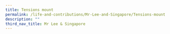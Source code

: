 ```yaml
---
title: Tensions mount
permalink: /life-and-contributions/Mr-Lee-and-Singapore/Tensions-mount
description: ""
third_nav_title: Mr Lee & Singapore
---
```

